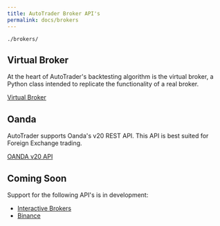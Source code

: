 ```yaml
---
title: AutoTrader Broker API's
permalink: docs/brokers 
---
```

`./brokers/`

## Virtual Broker
At the heart of AutoTrader's backtesting algorithm is the virtual broker, a Python class intended to replicate the functionality of a real broker. 

[Virtual Broker](brokers-virtual)


## Oanda
AutoTrader supports Oanda's v20 REST API. This API is best suited for Foreign Exchange trading.

[OANDA v20 API](brokers-oanda)



## Coming Soon
Support for the following API's is in development:
  - [Interactive Brokers](https://www.interactivebrokers.com.au/en/index.php?f=5041)
  - [Binance](https://www.binance.com/en/)




